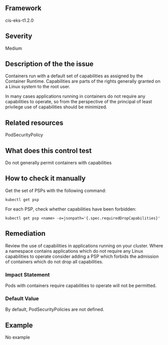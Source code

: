 ## Framework
cis-eks-t1.2.0
 
## Severity
Medium

## Description of the the issue
Containers run with a default set of capabilities as assigned by the Container Runtime. Capabilities are parts of the rights generally granted on a Linux system to the root user.

 In many cases applications running in containers do not require any capabilities to operate, so from the perspective of the principal of least privilege use of capabilities should be minimized.
 
## Related resources
PodSecurityPolicy
 
## What does this control test
Do not generally permit containers with capabilities
 
## How to check it manually
Get the set of PSPs with the following command:

 
```
kubectl get psp

```
 For each PSP, check whether capabilities have been forbidden:

 
```
kubectl get psp <name> -o=jsonpath='{.spec.requiredDropCapabilities}'

```
## Remediation
Review the use of capabilities in applications running on your cluster. Where a namespace contains applications which do not require any Linux capabilities to operate consider adding a PSP which forbids the admission of containers which do not drop all capabilities.
 
### Impact Statement
Pods with containers require capabilities to operate will not be permitted.
### Default Value
By default, PodSecurityPolicies are not defined.
## Example
No example
